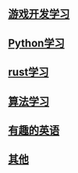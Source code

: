##  [ 游戏开发学习 ]( https://github.com/shaoting0730/other-learn/tree/master/%E6%B8%B8%E6%88%8F%E5%BC%80%E5%8F%91%E5%AD%A6%E4%B9%A0 )    <br/>
##  [ Python学习 ]( https://github.com/shaoting0730/other-learn/tree/master/phthon%E5%AD%A6%E4%B9%A0 )    <br/>
##  [ rust学习 ]( https://github.com/shaoting0730/rust-learn )    <br/>
##  [ 算法学习 ]( https://github.com/shaoting0730/other-learn/tree/master/%E7%AE%97%E6%B3%95%E5%AD%A6%E4%B9%A0  )    <br/>
##  [ 有趣的英语 ](  https://github.com/shaoting0730/other-learn/blob/master/%E6%9C%89%E8%B6%A3%E7%9A%84%E8%8B%B1%E8%AF%AD.md  )    <br/>
##  [ 其他 ]( https://github.com/shaoting0730/other-learn/tree/master/%E5%85%B6%E4%BB%96 )    <br/>



   



